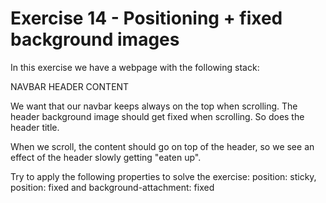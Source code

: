 # Exercise 14 - Positioning + fixed background images

In this exercise we have a webpage with the following stack:

NAVBAR
HEADER
CONTENT

We want that our navbar keeps always on the top when scrolling.
The header background image should get fixed when scrolling. So does the header title. 

When we scroll, the content should go on top of the header, so we see an effect of the header slowly getting "eaten up".

Try to apply the following properties to solve the exercise: 
position: sticky, position: fixed and background-attachment: fixed


